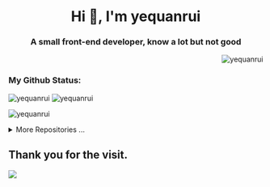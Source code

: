 <h1 align="center">Hi 👋, I'm yequanrui</h1>

<h3 align="center">A small front-end developer, know a lot but not good</h3>

<p align="right"><img src="https://komarev.com/ghpvc/?username=yequanrui&label=Profile%20views&color=5E7CE0&style=flat" alt="yequanrui" /></p>

<h3 align="left">My Github Status:</h3>

<p align="left">
  <img src="https://github-readme-stats.vercel.app/api?username=yequanrui&include_all_commits=true&count_private=true&show_icons=true&hide_border=false&theme=nord&locale=en" alt="yequanrui" />
  <img src="https://github-readme-stats.vercel.app/api/top-langs/?username=yequanrui&layout=compact&hide_border=false&theme=nord&locale=en" alt="yequanrui" />
</p>

<p align="left">
  <img src="https://github-readme-streak-stats.herokuapp.com/?user=yequanrui&theme=nord&locale=en" alt="yequanrui" />
</p>

<details>
  <summary>More Repositories ...</summary>
  <a href="https://github.com/yequanrui/yequanrui.github.io">
    <img alt="yequanrui" src="https://github-readme-stats.vercel.app/api/pin/?username=yequanrui&repo=yequanrui.github.io&show_owner=true&hide_border=false&theme=nord" />
  </a>
</details>

## Thank you for the visit.

![](http://profile-counter.glitch.me/yequanrui/count.svg)
